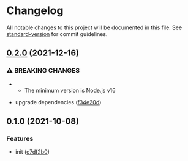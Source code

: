 # Changelog

All notable changes to this project will be documented in this file. See [standard-version](https://github.com/conventional-changelog/standard-version) for commit guidelines.

## [0.2.0](https://github.com/BlackGlory/extra-aspect/compare/v0.1.0...v0.2.0) (2021-12-16)


### ⚠ BREAKING CHANGES

* - The minimum version is Node.js v16

* upgrade dependencies ([f34e20d](https://github.com/BlackGlory/extra-aspect/commit/f34e20df3378fb642c42f336a913c0d5a39bcbc4))

## 0.1.0 (2021-10-08)


### Features

* init ([e7df2b0](https://github.com/BlackGlory/extra-aspect/commit/e7df2b0c973caa669182fe526a908404eaecb561))
